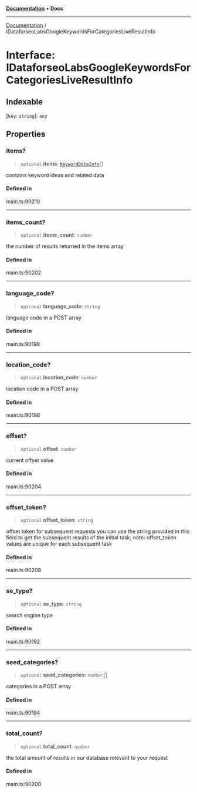 [**Documentation**](../README.md) • **Docs**

***

[Documentation](../README.md) / IDataforseoLabsGoogleKeywordsForCategoriesLiveResultInfo

# Interface: IDataforseoLabsGoogleKeywordsForCategoriesLiveResultInfo

## Indexable

 \[`key`: `string`\]: `any`

## Properties

### items?

> `optional` **items**: [`KeywordDataInfo`](../classes/KeywordDataInfo.md)[]

contains keyword ideas and related data

#### Defined in

main.ts:90210

***

### items\_count?

> `optional` **items\_count**: `number`

the number of results returned in the items array

#### Defined in

main.ts:90202

***

### language\_code?

> `optional` **language\_code**: `string`

language code in a POST array

#### Defined in

main.ts:90198

***

### location\_code?

> `optional` **location\_code**: `number`

location code in a POST array

#### Defined in

main.ts:90196

***

### offset?

> `optional` **offset**: `number`

current offset value

#### Defined in

main.ts:90204

***

### offset\_token?

> `optional` **offset\_token**: `string`

offset token for subsequent requests
you can use the string provided in this field to get the subsequent results of the initial task;
note: offset_token values are unique for each subsequent task

#### Defined in

main.ts:90208

***

### se\_type?

> `optional` **se\_type**: `string`

search engine type

#### Defined in

main.ts:90192

***

### seed\_categories?

> `optional` **seed\_categories**: `number`[]

categories in a POST array

#### Defined in

main.ts:90194

***

### total\_count?

> `optional` **total\_count**: `number`

the total amount of results in our database relevant to your request

#### Defined in

main.ts:90200
